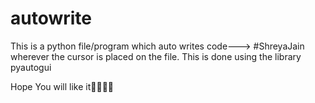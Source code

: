 # autowrite

This is a python file/program  which auto writes code---> #ShreyaJain wherever the cursor is placed on the file.
This is done using the library pyautogui

Hope You will like it🙂🙂🙂🙂

